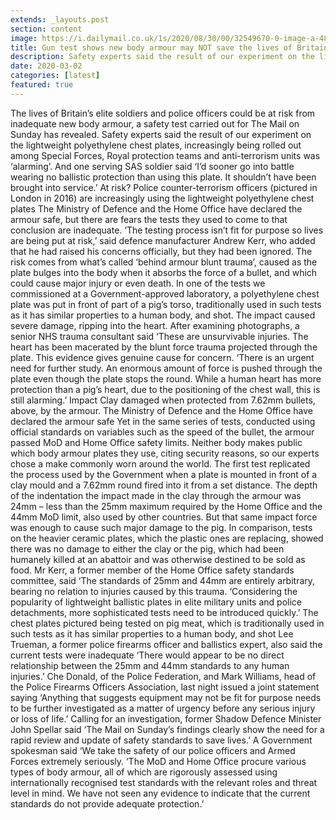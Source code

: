 ```yaml
---
extends: _layouts.post
section: content
image: https://i.dailymail.co.uk/1s/2020/08/30/00/32549670-0-image-a-48_1598742269347.jpg 
title: Gun test shows new body armour may NOT save the lives of Britain\'s police 
description: Safety experts said the result of our experiment on the lightweight chest plates, increasingly being rolled out among Special Forces, Royal protection teams and anti-terrorism units was \'alarming\'. 
date: 2020-03-02 
categories: [latest] 
featured: true 
--- 
```

The lives of Britain’s elite soldiers and police officers could be at risk from inadequate new body armour, a safety test carried out for The Mail on Sunday has revealed.
Safety experts said the result of our experiment on the lightweight polyethylene chest plates, increasingly being rolled out among Special Forces, Royal protection teams and anti-terrorism units was ‘alarming’.
And one serving SAS soldier said ‘I’d sooner go into battle wearing no ballistic protection than using this plate. It shouldn’t have been brought into service.’
At risk? Police counter-terrorism officers (pictured in London in 2016) are increasingly using the lightweight polyethylene chest plates
The Ministry of Defence and the Home Office have declared the armour safe, but there are fears the tests they used to come to that conclusion are inadequate.
‘The testing process isn’t fit for purpose so lives are being put at risk,’ said defence manufacturer Andrew Kerr, who added that he had raised his concerns officially, but they had been ignored.
The risk comes from what’s called ‘behind armour blunt trauma’, caused as the plate bulges into the body when it absorbs the force of a bullet, and which could cause major injury or even death.
In one of the tests we commissioned at a Government-approved laboratory, a polyethylene chest plate was put in front of part of a pig’s torso, traditionally used in such tests as it has similar properties to a human body, and shot.
The impact caused severe damage, ripping into the heart. After examining photographs, a senior NHS trauma consultant said ‘These are unsurvivable injuries. The heart has been macerated by the blunt force trauma projected through the plate. This evidence gives genuine cause for concern.
‘There is an urgent need for further study. An enormous amount of force is pushed through the plate even though the plate stops the round. While a human heart has more protection than a pig’s heart, due to the positioning of the chest wall, this is still alarming.’
Impact Clay damaged when protected from 7.62mm bullets, above, by the armour. The Ministry of Defence and the Home Office have declared the armour safe
Yet in the same series of tests, conducted using official standards on variables such as the speed of the bullet, the armour passed MoD and Home Office safety limits.
Neither body makes public which body armour plates they use, citing security reasons, so our experts chose a make commonly worn around the world.
The first test replicated the process used by the Government when a plate is mounted in front of a clay mould and a 7.62mm round fired into it from a set distance. The depth of the indentation the impact made in the clay through the armour was 24mm – less than the 25mm maximum required by the Home Office and the 44mm MoD limit, also used by other countries.
But that same impact force was enough to cause such major damage to the pig. In comparison, tests on the heavier ceramic plates, which the plastic ones are replacing, showed there was no damage to either the clay or the pig, which had been humanely killed at an abattoir and was otherwise destined to be sold as food. Mr Kerr, a former member of the Home Office safety standards committee, said ‘The standards of 25mm and 44mm are entirely arbitrary, bearing no relation to injuries caused by this trauma.
‘Considering the popularity of lightweight ballistic plates in elite military units and police detachments, more sophisticated tests need to be introduced quickly.’
The chest plates pictured being tested on pig meat, which is traditionally used in such tests as it has similar properties to a human body, and shot
Lee Trueman, a former police firearms officer and ballistics expert, also said the current tests were inadequate ‘There would appear to be no direct relationship between the 25mm and 44mm standards to any human injuries.’
Che Donald, of the Police Federation, and Mark Williams, head of the Police Firearms Officers Association, last night issued a joint statement saying ‘Anything that suggests equipment may not be fit for purpose needs to be further investigated as a matter of urgency before any serious injury or loss of life.’
Calling for an investigation, former Shadow Defence Minister John Spellar said ‘The Mail on Sunday’s findings clearly show the need for a rapid review and update of safety standards to save lives.’
A Government spokesman said ‘We take the safety of our police officers and Armed Forces extremely seriously.
‘The MoD and Home Office procure various types of body armour, all of which are rigorously assessed using internationally recognised test standards with the relevant roles and threat level in mind. We have not seen any evidence to indicate that the current standards do not provide adequate protection.’